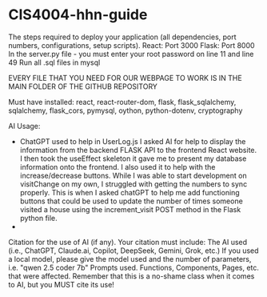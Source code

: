 # CIS4004-hhn-guide

The steps required to deploy your application (all dependencies, port numbers, configurations, setup scripts).
React: Port 3000
Flask: Port 8000
In the server.py file - you must enter your root password on line 11 and line 49
Run all .sql files in mysql

EVERY FILE THAT YOU NEED FOR OUR WEBPAGE TO WORK IS IN THE MAIN FOLDER OF THE GITHUB REPOSITORY

Must have installed: 
react, react-router-dom, flask, flask_sqlalchemy, sqlalchemy, flask_cors, pymysql, oython, python-dotenv, cryptography

AI Usage:
- ChatGPT used to help in UserLog.js
  I asked AI for help to display the information from the backend FLASK API to the frontend React website. I then took the useEffect skeleton it gave me to present my database information onto the frontend. I also used it to help with the increase/decrease buttons. While I was able to start development on visitChange on my own, I struggled with getting the numbers to sync properly. This is when I asked chatGPT to help me add functioning buttons that could be used to update the number of times someone visited a house using the increment_visit POST method in the Flask python file.
- 

Citation for the use of AI (if any).  Your citation must include:
The AI used (i.e., ChatGPT, Claude.ai, Copilot, DeepSeek, Gemini, Grok, etc.)
If you used a local model, please give the model used and the number of parameters, i.e. "qwen 2.5 coder 7b"
Prompts used.
Functions, Components, Pages, etc. that were affected.
Remember that this is a no-shame class when it comes to AI, but you MUST cite its use!
